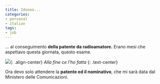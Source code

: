 ```yaml
---
title: Idoneo...
categories:
- personal
- italian
tags:
- job
---
```

... al conseguimento **della patente da radioamatore.** Erano mesi che
aspettavo questa giornata, questo esame.

![]({{site.url}}/assets/images/goldstone.jpg){: .align-center}
_Alla fine ce l'ho fatta_
{: .text-center}

Ora devo solo attendere la **patente ed il nominativo**, che mi sarà data dal
Ministero delle Comunicazioni.

